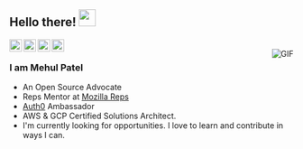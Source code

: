 ## Hello there! <img src="https://raw.githubusercontent.com/iampavangandhi/iampavangandhi/master/gifs/Hi.gif" width="30px"></h2>

<a href="https://twitter.com/rowdymehul">
  <img align="left" alt="Mehul's Twitter" width="22px" src="https://cdn.jsdelivr.net/npm/simple-icons@v3/icons/twitter.svg" />
</a>
<a href="https://www.linkedin.com/in/rowdymehul/">
  <img align="left" alt="Mehul's Linkdein" width="22px" src="https://cdn.jsdelivr.net/npm/simple-icons@v3/icons/linkedin.svg" />
</a>
<a href="https://github.com/rowdymehul">
  <img align="left" alt="Mehul's Github" width="22px" src="https://cdn.jsdelivr.net/npm/simple-icons@v3/icons/github.svg" />
</a>
<a href="https://t.me/rowdymehul">
  <img align="left" alt="Mehul's Telegram" width="22px" src="https://cdn.jsdelivr.net/npm/simple-icons@v3/icons/telegram.svg" />
</a>
<br />
<img align="right" alt="GIF" src="https://media.giphy.com/media/13HgwGsXF0aiGY/giphy.gif" />

### I am Mehul Patel
- An Open Source Advocate
- Reps Mentor at [Mozilla Reps](https://twitter.com/mozillareps)
- [Auth0](https://twitter.com/auth0) Ambassador
- AWS & GCP Certified Solutions Architect.
- I'm currently looking for opportunities. I love to learn and contribute in ways I can.

<!--
**rowdymehul/rowdymehul** is a ✨ _special_ ✨ repository because its `README.md` (this file) appears on your GitHub profile.

Here are some ideas to get you started:

- 🔭 I’m currently working on ...
- 🌱 I’m currently learning ...
- 👯 I’m looking to collaborate on ...
- 🤔 I’m looking for help with ...
- 💬 Ask me about ...
- 📫 How to reach me: ...
- 😄 Pronouns: ...
- ⚡ Fun fact: ...
-->
